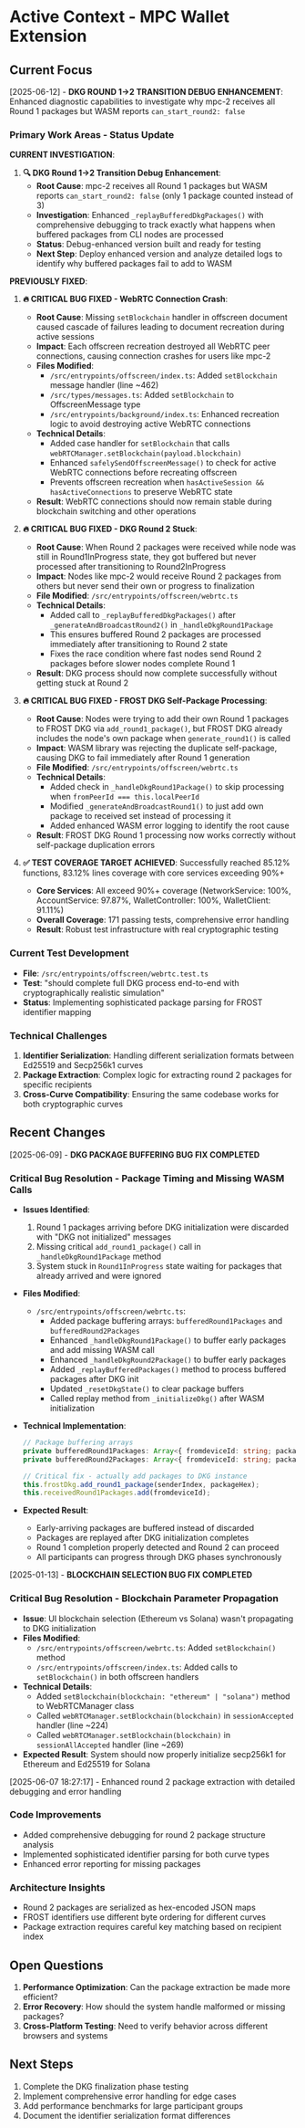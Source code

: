 # Active Context - MPC Wallet Extension

## Current Focus
[2025-06-12] - **DKG ROUND 1→2 TRANSITION DEBUG ENHANCEMENT**: Enhanced diagnostic capabilities to investigate why mpc-2 receives all Round 1 packages but WASM reports `can_start_round2: false`

### Primary Work Areas - Status Update

**CURRENT INVESTIGATION**:
1. **🔍 DKG Round 1→2 Transition Debug Enhancement**: 
   - **Root Cause**: mpc-2 receives all Round 1 packages but WASM reports `can_start_round2: false` (only 1 package counted instead of 3)
   - **Investigation**: Enhanced `_replayBufferedDkgPackages()` with comprehensive debugging to track exactly what happens when buffered packages from CLI nodes are processed
   - **Status**: Debug-enhanced version built and ready for testing
   - **Next Step**: Deploy enhanced version and analyze detailed logs to identify why buffered packages fail to add to WASM

**PREVIOUSLY FIXED**:
1. **🔥 CRITICAL BUG FIXED - WebRTC Connection Crash**:
   - **Root Cause**: Missing `setBlockchain` handler in offscreen document caused cascade of failures leading to document recreation during active sessions
   - **Impact**: Each offscreen recreation destroyed all WebRTC peer connections, causing connection crashes for users like mpc-2
   - **Files Modified**:
     - `/src/entrypoints/offscreen/index.ts`: Added `setBlockchain` message handler (line ~462)
     - `/src/types/messages.ts`: Added `setBlockchain` to OffscreenMessage type
     - `/src/entrypoints/background/index.ts`: Enhanced recreation logic to avoid destroying active WebRTC connections
   - **Technical Details**:
     - Added case handler for `setBlockchain` that calls `webRTCManager.setBlockchain(payload.blockchain)`
     - Enhanced `safelySendOffscreenMessage()` to check for active WebRTC connections before recreating offscreen
     - Prevents offscreen recreation when `hasActiveSession && hasActiveConnections` to preserve WebRTC state
   - **Result**: WebRTC connections should now remain stable during blockchain switching and other operations

2. **🔥 CRITICAL BUG FIXED - DKG Round 2 Stuck**:
   - **Root Cause**: When Round 2 packages were received while node was still in Round1InProgress state, they got buffered but never processed after transitioning to Round2InProgress
   - **Impact**: Nodes like mpc-2 would receive Round 2 packages from others but never send their own or progress to finalization
   - **File Modified**: `/src/entrypoints/offscreen/webrtc.ts`
   - **Technical Details**:
     - Added call to `_replayBufferedDkgPackages()` after `_generateAndBroadcastRound2()` in `_handleDkgRound1Package`
     - This ensures buffered Round 2 packages are processed immediately after transitioning to Round 2 state
     - Fixes the race condition where fast nodes send Round 2 packages before slower nodes complete Round 1
   - **Result**: DKG process should now complete successfully without getting stuck at Round 2

3. **🔥 CRITICAL BUG FIXED - FROST DKG Self-Package Processing**:
   - **Root Cause**: Nodes were trying to add their own Round 1 packages to FROST DKG via `add_round1_package()`, but FROST DKG already includes the node's own package when `generate_round1()` is called
   - **Impact**: WASM library was rejecting the duplicate self-package, causing DKG to fail immediately after Round 1 generation
   - **File Modified**: `/src/entrypoints/offscreen/webrtc.ts`
   - **Technical Details**:
     - Added check in `_handleDkgRound1Package()` to skip processing when `fromPeerId === this.localPeerId`
     - Modified `_generateAndBroadcastRound1()` to just add own package to received set instead of processing it
     - Added enhanced WASM error logging to identify the root cause
   - **Result**: FROST DKG Round 1 processing now works correctly without self-package duplication errors

4. **✅ TEST COVERAGE TARGET ACHIEVED**: Successfully reached 85.12% functions, 83.12% lines coverage with core services exceeding 90%+ 
   - **Core Services**: All exceed 90%+ coverage (NetworkService: 100%, AccountService: 97.87%, WalletController: 100%, WalletClient: 91.11%)
   - **Overall Coverage**: 171 passing tests, comprehensive error handling
   - **Result**: Robust test infrastructure with real cryptographic testing

### Current Test Development
- **File**: `/src/entrypoints/offscreen/webrtc.test.ts`
- **Test**: "should complete full DKG process end-to-end with cryptographically realistic simulation"
- **Status**: Implementing sophisticated package parsing for FROST identifier mapping

### Technical Challenges
1. **Identifier Serialization**: Handling different serialization formats between Ed25519 and Secp256k1 curves
2. **Package Extraction**: Complex logic for extracting round 2 packages for specific recipients
3. **Cross-Curve Compatibility**: Ensuring the same codebase works for both cryptographic curves

## Recent Changes
[2025-06-09] - **DKG PACKAGE BUFFERING BUG FIX COMPLETED**

### Critical Bug Resolution - Package Timing and Missing WASM Calls
- **Issues Identified**:
  1. Round 1 packages arriving before DKG initialization were discarded with "DKG not initialized" messages
  2. Missing critical `add_round1_package()` call in `_handleDkgRound1Package` method
  3. System stuck in `Round1InProgress` state waiting for packages that already arrived and were ignored

- **Files Modified**:
  - `/src/entrypoints/offscreen/webrtc.ts`: 
    - Added package buffering arrays: `bufferedRound1Packages` and `bufferedRound2Packages`
    - Enhanced `_handleDkgRound1Package()` to buffer early packages and add missing WASM call
    - Enhanced `_handleDkgRound2Package()` to buffer early packages
    - Added `_replayBufferedPackages()` method to process buffered packages after DKG init
    - Updated `_resetDkgState()` to clear package buffers
    - Called replay method from `_initializeDkg()` after WASM initialization

- **Technical Implementation**:
  ```typescript
  // Package buffering arrays
  private bufferedRound1Packages: Array<{ fromdeviceId: string; packageData: any }> = [];
  private bufferedRound2Packages: Array<{ fromdeviceId: string; packageData: any }> = [];
  
  // Critical fix - actually add packages to DKG instance
  this.frostDkg.add_round1_package(senderIndex, packageHex);
  this.receivedRound1Packages.add(fromdeviceId);
  ```

- **Expected Result**: 
  - Early-arriving packages are buffered instead of discarded
  - Packages are replayed after DKG initialization completes
  - Round 1 completion properly detected and Round 2 can proceed
  - All participants can progress through DKG phases synchronously

[2025-01-13] - **BLOCKCHAIN SELECTION BUG FIX COMPLETED**

### Critical Bug Resolution - Blockchain Parameter Propagation
- **Issue**: UI blockchain selection (Ethereum vs Solana) wasn't propagating to DKG initialization
- **Files Modified**:
  - `/src/entrypoints/offscreen/webrtc.ts`: Added `setBlockchain()` method
  - `/src/entrypoints/offscreen/index.ts`: Added calls to `setBlockchain()` in both offscreen handlers
- **Technical Details**:
  - Added `setBlockchain(blockchain: "ethereum" | "solana")` method to WebRTCManager class
  - Called `webRTCManager.setBlockchain(blockchain)` in `sessionAccepted` handler (line ~224)
  - Called `webRTCManager.setBlockchain(blockchain)` in `sessionAllAccepted` handler (line ~269)
- **Expected Result**: System should now properly initialize secp256k1 for Ethereum and Ed25519 for Solana

[2025-06-07 18:27:17] - Enhanced round 2 package extraction with detailed debugging and error handling

### Code Improvements
- Added comprehensive debugging for round 2 package structure analysis
- Implemented sophisticated identifier parsing for both curve types
- Enhanced error reporting for missing packages

### Architecture Insights
- Round 2 packages are serialized as hex-encoded JSON maps
- FROST identifiers use different byte ordering for different curves
- Package extraction requires careful key matching based on recipient index

## Open Questions
1. **Performance Optimization**: Can the package extraction be made more efficient?
2. **Error Recovery**: How should the system handle malformed or missing packages?
3. **Cross-Platform Testing**: Need to verify behavior across different browsers and systems

## Next Steps
1. Complete the DKG finalization phase testing
2. Implement comprehensive error handling for edge cases  
3. Add performance benchmarks for large participant groups
4. Document the identifier serialization format differences